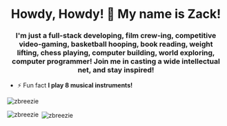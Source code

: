 <h1 align="center">Howdy, Howdy! 🤠 My name is Zack!</h1>
<h3 align="center">I'm just a full-stack developing, film crew-ing, competitive video-gaming, basketball hooping, book reading, weight lifting, chess playing, computer building, world exploring, computer programmer! Join me in casting a wide intellectual net, and stay inspired!</h3>

- ⚡ Fun fact **I play 8 musical instruments!**

<p align="left"> <img src="https://komarev.com/ghpvc/?username=zbreezie&label=Profile%20views&color=0e75b6&style=flat" alt="zbreezie" /> </p>

<p align="left">
</p>

<p><img align="left" src="https://github-readme-stats.vercel.app/api/top-langs?username=zbreezie&show_icons=true&locale=en&layout=compact&theme=radical" alt="zbreezie" /></p>

<p>&nbsp;<img align="center" src="https://github-readme-stats.vercel.app/api?username=zbreezie&show_icons=true&locale=en&theme=radical" alt="zbreezie" /></p>
